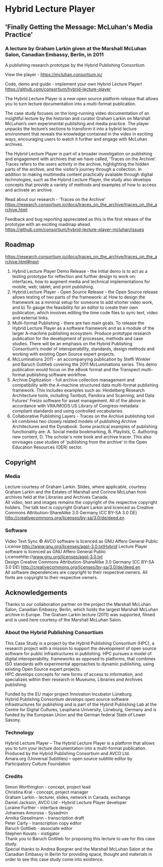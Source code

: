 # Hybrid Lecture Player

## 'Finally Getting the Message: McLuhan's Media Practice'

### A lecture by Graham Larkin given at the Marshall McLuhan Salon, Canadian Embassy, Berlin, in 2011

A publishing research prototype by the Hybrid Publishing Consortium

View the player - https://mcluhan.consortium.io/

Code, demo and guide - implement your own Hybrid Lecture Player!
https://github.com/consortium/hybrid-lecture-player

The Hybrid Lecture Player is a new open source platform release that allows you to turn lecture documentation into a multi-format publication.

The case study focuses on the long-running video documentation of an insightful lecture by the historian and curator Graham Larkin on Marshall McLuhan’s own experimental publishing and media practice. The player unpacks the lecture’s sections to transform it into a hybrid lecture environment that reveals the knowledge contained in the video in exciting ways, encouraging users to watch it further and engage with McLuhan archives.

The Hybrid Lecture Player is part of a broader investigation on publishing and engagement with archives that we have called, 'Traces on the Archive'. Traces refers to the users activity in the archive, highlighting the hidden parts of the archive, and the visitor’s journey through a collection. In addition to making multimedia content practically available through digital technologies, such as the Hybrid Lecture Player, the study also develops concepts that provide a variety of methods and examples of how to access and activate an archive.

Read about our research - 'Traces on the Archive'
https://research.consortium.io/docs/traces_on_the_archive/traces_on_the_archive.html

Feedback and bug reporting appreciated as this is the first release of the prototype with an exciting roadmap ahead. 
https://github.com/consortium/hybrid-lecture-player-mcluhan/issues

## Roadmap

https://research.consortium.io/docs/traces_on_the_archive/traces_on_the_archive.html#next

1.  Hybrid Lecture Player Demo Release - the initial demo is to act as a testing prototype for reflection and further design to work on: interfaces, how to augment media and technical implementations for mobile; web; tablet; and print publishing.
2.  Hybrid Lecture Player - Open Source Release - the Open Source release allows testing of two parts of the framework: a) How to design the framework as a minimal setup for someone to add shorter video work, and b) To gauge the feasibility for an editor to create their own publication, which involves editing the time code files to sync text, video and external links.
3.  Multi-format Publishing - there are two main goals. To release the Hybrid Lecture Player as a software framework and as a module of the larger A-machine publishing ecosystem. Produce prototype research publication for the development of processes, methods and case studies. There will be an emphasis on the Hybrid Publishing Consortium’s model of interoperability, standards, design methods and working with existing Open Source expert projects.
4.  McLuminations 2011 - an accompanying publication by Steffi Winkler and Baruch Gottlieb covering the 2011 McLuminations series. This demo publication would focus on the eBook format and the Transpect multi-format publishing software workflow.
5.  Archive Digitization - full archive collection management and compatibility with the A-machine structured data multi-format publishing framework. This includes examples such as: Heidelberg Research Architecture tools, including Tamboti, Pandora and Scanning; and Data Futures’ Freizo software for asset management. All of the above in accordance with VRA/MODS US Library of Congress metadata compliant standards and using controlled vocabularies.
6.  Collaborative Publishing Layers - Traces on the Archive publishing tool kit combines two closely related models of publishing Archive Architectures and the Dynabook. Some practical examples of publishing functionality are: A. Social media bookmarking, B. Playlists, C. Authoring new content, D. The scholar's note book and archive tracer. This also envisages case studies of ‘publishing from the archive’ in the Open Education Resources (OER) sector.

## Copyright

### Media

Lecture courtesy of Graham Larkin. Slides, where applicable, courtesy Graham Larkin and the Estates of Marshall and Corinne McLuhan from archives held at the Libraries and Archives Canada.  
All video, text and images remains the copyright of the respective copyright holders. The talk text is copyright Graham Larkin and licenced as Creative Commons Attribution-ShareAlike 3.0 Germany (CC BY-SA 3.0 DE)    http://creativecommons.org/licenses/by-sa/3.0/de/deed.en

### Software

Video Text Sync © AVCO software is licenced as GNU Affero General Public License http://www.gnu.org/licenses/agpl-3.0.txtHybrid 
Lecture Player software is licenced as GNU Affero General Public Licensehttp://www.gnu.org/licenses/agpl-3.0.txt  
Design Creative Commons Attribution-ShareAlike 3.0 Germany (CC BY-SA 3.0 DE) http://creativecommons.org/licenses/by-sa/3.0/de/deed.en   
All software dependencies are copyright to their respective owners. All fonts are copyright to their respective owners.

## Acknowledgements

Thanks to our collaboration partner on the project the Marshall McLuhan Salon, Canadian Embassy, Berlin, which holds the largest Marshall McLuhan archive in Europe. The Graham Larkin lecture (2011) was supported, filmed and is used here courtesy of the Marshall McLuhan Salon.  

### About the Hybrid Publishing Consortium

This Case Study is a project by the Hybrid Publishing Consortium (HPC), a research project with a mission to support the development of open source software for public infrastructures in publishing. HPC pursues a model of digital interoperability, frameworks as opposed to platforms, that combines ISO standards with experimental approaches to dynamic publishing, using existing Open Source expert projects.  
HPC develops concepts for new forms of access to information, and specializes within their research in Museums, Libraries and Archives publishing.  

Funded by the EU major project Innovation Incubator Lüneburg.  
Hybrid Publishng Consortium develops open source software infrastructures for publishing and is part of the Hybrid Publishing Lab at the Centre for Digital Cultures, Leuphana University, Lüneburg, Germany and is funded by the European Union and the German federal State of Lower Saxony.

### Technology

Hybrid Lecture Player – The Hybrid Lecture Player is a platform that allows you to turn your lecture documentation into a multi-format publication. Produced by the Hybrid Publishing Consortium and AVCO Ltd.  
Amara.org (Universal Subtitles) – open source subtitle editor by Participatory Culture Foundation

### Credits

Simon Worthington - concept, project lead   
Christina Kral - concept, project manager   
Graham Larkin - lecturer, slides, network in Canada, exchange   
Daniel Jackson, AVCO Ltd - Hybrid Lecture Player developer   
Loraine Further - interface design   
Johannes Amorosa - Sysadmin   
Annika Gieselmann - transcription draft   
Peter Carty - transcription copy editor   
Baruch Gottlieb - associate editor   
Stephen Kovats - instigator   
Thank you to Baruch Gottlieb for proposing this lecture to use for this case study.   
Special thanks to Andrea Boegner and the Marshall McLuhan Salon at the Canadian Embassy in Berlin for providing space, thought and materials in order to see this case study come into existence.
